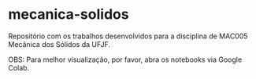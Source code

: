 # mecanica-solidos
Repositório com os trabalhos desenvolvidos para a disciplina de MAC005 Mecânica dos Sólidos da UFJF.

OBS: Para melhor visualização, por favor, abra os notebooks via Google Colab.
